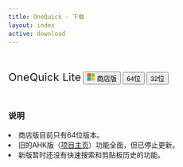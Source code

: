 ```yaml
---
title: OneQuick - 下载
layout: index
active: download
---
```


<div class="container" style=" max-width: 768px;">

<div class="row" style="width: 768px; margin: 50px 0;">
	<p>
		<span style="font-size: 22px;">OneQuick Lite</span>
		<a href="https://www.microsoft.com/zh-cn/store/p/onequick-lite/9pfn5k6qxt46" target="_blank"><button type="button" class="btn btn-primary download">
			<img src="/img/microsoft-logo.png" style="height: 16px;"> 商店版
		</button></a>
		<a href="{{ site.lite.x64url }}"><button type="button" class="btn btn-primary download">64位</button></a>
		<a href="{{ site.lite.x86url }}"><button type="button" class="btn btn-primary download">32位</button></a>
	</p>
</div>

<div>
	<h3>说明</h3>
	<li>
		商店版目前只有64位版本。
	</li>
	<li>
		旧的AHK版（<a href="https://github.com/XUJINKAI/OneQuick" target="_blank">项目主页</a>）功能全面，但已停止更新。
	</li>
	<li>
		新版暂时还没有快速搜索和剪贴板历史的功能。
	</li>
</div>
</div>
